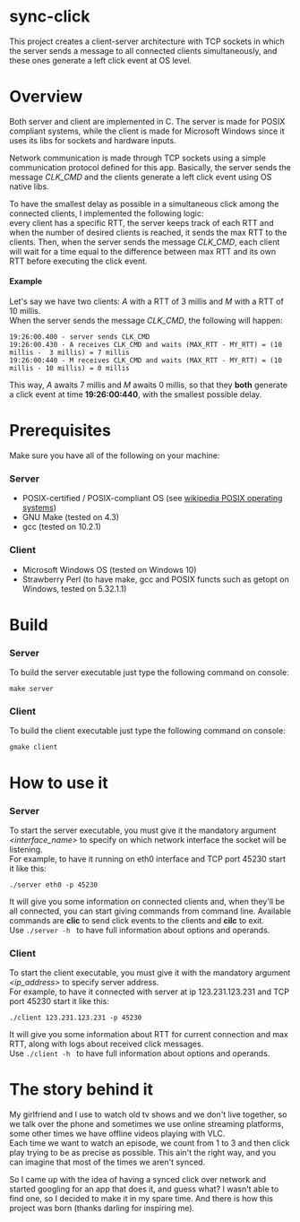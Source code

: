 # sync-click

This project creates a client-server architecture with TCP sockets in which the server sends a message to all connected clients simultaneously, and these ones generate a left click event at OS level.

# Overview

Both server and client are implemented in C. The server is made for POSIX compliant systems, while the client is made for Microsoft Windows since it uses its libs for sockets and hardware inputs.

Network communication is made through TCP sockets using a simple communication protocol defined for this app.
Basically, the server sends the message *CLK_CMD* and the clients generate a left click event using OS native libs.

To have the smallest delay as possible in a simultaneous click among the connected clients, I implemented the following logic:  
every client has a specific RTT, the server keeps track of each RTT and when the number of desired clients is reached, it sends the max RTT to the clients.
Then, when the server sends the message *CLK_CMD*, each client will wait for a time equal to the difference between max RTT and its own RTT before executing the click event.  

#### Example
Let's say we have two clients: *A* with a RTT of 3 millis and *M* with a RTT of 10 millis.  
When the server sends the message *CLK_CMD*, the following will happen:
	
 	19:26:00.400 - server sends CLK_CMD
 	19:26:00.430 - A receives CLK_CMD and waits (MAX_RTT - MY_RTT) = (10 millis -  3 millis) = 7 millis
  	19:26:00:440 - M receives CLK_CMD and waits (MAX_RTT - MY_RTT) = (10 millis - 10 millis) = 0 millis
   
This way, *A* awaits 7 millis and *M* awaits 0 millis, so that they **both** generate a click event at time **19:26:00:440**, with the smallest possible delay.

# Prerequisites
Make sure you have all of the following on your machine:
### Server
- POSIX-certified / POSIX-compliant OS (see [wikipedia POSIX operating systems](https://en.wikipedia.org/wiki/POSIX#POSIX-oriented_operating_systems))
- GNU Make (tested on 4.3)
- gcc (tested on 10.2.1)
### Client
- Microsoft Windows OS (tested on Windows 10)
- Strawberry Perl (to have make, gcc and POSIX functs such as getopt on Windows, tested on 5.32.1.1)

# Build

### Server
To build the server executable just type the following command on console:

	make server

### Client
To build the client executable just type the following command on console:

	gmake client

# How to use it

### Server
To start the server executable, you must give it the mandatory argument *<interface_name>* to specify on which network interface the socket will be listening.  
For example, to have it running on eth0 interface and TCP port 45230 start it like this:
	
 	./server eth0 -p 45230

It will give you some information on connected clients and, when they'll be all connected, you can start giving commands from command line. Available commands are **clic** to send click events to the clients and **cilc** to exit.  
Use ```./server -h ``` to have full information about options and operands.

### Client
To start the client executable, you must give it with the mandatory argument *<ip_address>* to specify server address.  
For example, to have it connected with server at ip 123.231.123.231 and TCP port 45230 start it like this:
	
 	./client 123.231.123.231 -p 45230

It will give you some information about RTT for current connection and max RTT, along with logs about received click messages.  
Use ```./client -h ``` to have full information about options and operands.

# The story behind it
My girlfriend and I use to watch old tv shows and we don't live together, so we talk over the phone and sometimes we use online streaming platforms, some other times we have offline videos playing with VLC.    
Each time we want to watch an episode, we count from 1 to 3 and then click play trying to be as precise as possible. This ain't the right way, and you can imagine that most of the times we aren't synced.

So I came up with the idea of having a synced click over network and started googling for an app that does it, and guess what? I wasn't able to find one, so I decided to make it in my spare time. And there is how this project was born (thanks darling for inspiring me).
